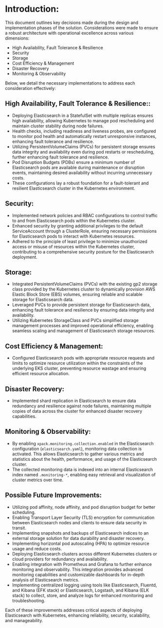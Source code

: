 # Introduction:

This document outlines key decisions made during the design and implementation phases of the solution. Considerations were made to ensure a robust architecture with operational excellence across various dimensions:

- High Availability, Fault Tolerance & Resilience
- Security
- Storage
- Cost Efficiency & Management
- Disaster Recovery
- Monitoring & Observability

Below, we detail the necessary implementations to address each consideration effectively:


## High Availability, Fault Tolerance & Resilience::

- Deploying Elasticsearch in a StatefulSet with multiple replicas ensures high availability, allowing Kubernetes to manage pod rescheduling and maintain cluster stability during node failures.
- Health checks, including readiness and liveness probes, are configured to monitor pod health and automatically restart unresponsive instances, enhancing fault tolerance and resilience.
- Utilizing PersistentVolumeClaims (PVCs) for persistent storage ensures data integrity and availability even during pod restarts or rescheduling, further enhancing fault tolerance and resilience.
- Pod Disruption Budgets (PDBs) ensure a minimum number of Elasticsearch pods are available during maintenance or disruption events, maintaining desired availability without incurring unnecessary costs.
- These configurations lay a robust foundation for a fault-tolerant and resilient Elasticsearch cluster in the Kubernetes environment.


## Security:

- Implemented network policies and RBAC configurations to control traffic to and from Elasticsearch pods within the Kubernetes cluster.
- Enhanced security by granting additional privileges to the default ServiceAccount through a ClusterRole, ensuring necessary permissions for Elasticsearch pods to interact with Kubernetes resources.
- Adhered to the principle of least privilege to minimize unauthorized access or misuse of resources within the Kubernetes cluster, contributing to a comprehensive security posture for the Elasticsearch deployment.


## Storage:

- Integrated PersistentVolumeClaims (PVCs) with the existing gp2 storage class provided by the Kubernetes cluster to dynamically provision AWS Elastic Block Store (EBS) volumes, ensuring reliable and scalable storage for Elasticsearch data.
- Leveraged PVCs to provide persistent storage for Elasticsearch data, enhancing fault tolerance and resilience by ensuring data integrity and availability.
- Utilizing Kubernetes StorageClass and PVCs simplified storage management processes and improved operational efficiency, enabling seamless scaling and management of Elasticsearch storage resources.


## Cost Efficiency & Management:

- Configured Elasticsearch pods with appropriate resource requests and limits to optimize resource utilization within the constraints of the underlying EKS cluster, preventing resource wastage and ensuring efficient resource allocation.


## Disaster Recovery:

- Implemented shard replication in Elasticsearch to ensure data redundancy and resilience against node failures, maintaining multiple copies of data across the cluster for enhanced disaster recovery capabilities.


## Monitoring & Observability:

- By enabling `xpack.monitoring.collection.enabled` in the Elasticsearch configuration (`elasticsearch.yaml`), monitoring data collection is activated. This allows Elasticsearch to gather various metrics and statistics about the health, performance, and usage of the Elasticsearch cluster.
- The collected monitoring data is indexed into an internal Elasticsearch index named `.monitoring-*`, enabling easy retrieval and visualization of cluster metrics over time.


## Possible Future Improvements:

- Utilizing pod affinity, node affinity, and pod disruption budget for better scheduling.
- Enabling Transport Layer Security (TLS) encryption for communication between Elasticsearch nodes and clients to ensure data security in transit.
- Implementing snapshots and backups of Elasticsearch indices to an external storage solution for data durability and disaster recovery.
- Implementing horizontal pod autoscaling (HPA) to optimize resource usage and reduce costs.
- Deploying Elasticsearch clusters across different Kubernetes clusters or cloud providers for redundancy and availability.
- Enabling integration with Prometheus and Grafana to further enhance monitoring and observability. This integration provides advanced monitoring capabilities and customizable dashboards for in-depth analysis of Elasticsearch metrics.
- Implementing centralized logging using tools like Elasticsearch, Fluentd, and Kibana (EFK stack) or Elasticsearch, Logstash, and Kibana (ELK stack) to collect, store, and analyze logs for enhanced monitoring and troubleshooting.

Each of these improvements addresses critical aspects of deploying Elasticsearch with Kubernetes, enhancing reliability, security, scalability, and manageability.

